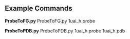 ## Example Commands

**ProbeToFG.py**
    ProbeToFG.py 1uai_h.probe

**ProbeToPDB.py**
    ProbeToPDB.py 1uai_h.probe 1uai_h.pdb

